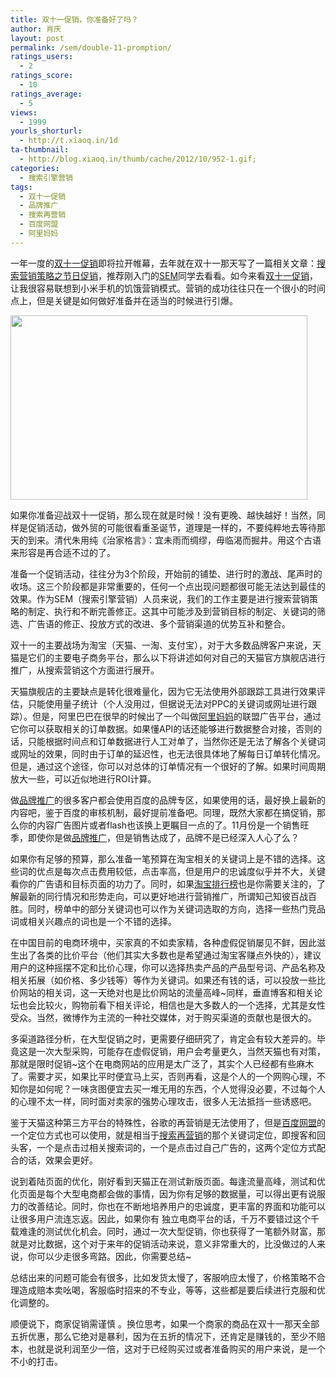 ```yaml
---
title: 双十一促销，你准备好了吗？
author: 肖庆
layout: post
permalink: /sem/double-11-promption/
ratings_users:
  - 2
ratings_score:
  - 10
ratings_average:
  - 5
views:
  - 1999
yourls_shorturl:
  - http://t.xiaoq.in/1d
ta-thumbnail:
  - http://blog.xiaoq.in/thumb/cache/2012/10/952-1.gif;
categories:
  - 搜索引擎营销
tags:
  - 双十一促销
  - 品牌推广
  - 搜索再营销
  - 百度网盟
  - 阿里妈妈
---
```

一年一度的<span class='wp_keywordlink_affiliate'><a href="http://blog.xiaoq.in/tag/%e5%8f%8c%e5%8d%81%e4%b8%80%e4%bf%83%e9%94%80/" title="查看双十一促销中的全部文章" target="_blank">双十一促销</a></span>即将拉开帷幕，去年就在双十一那天写了一篇相关文章：<a title="搜索营销策略之节日促销" href="http://xiaoq.in/sem/holiday-promotion-sem-strategies/" target="_blank">搜索营销策略之节日促销</a>，推荐刚入门的<span class='wp_keywordlink'><a href="http://blog.xiaoq.in/sem/" title="SEM搜索引擎营销" target="_blank">SEM</a></span>同学去看看。如今来看<span class='wp_keywordlink_affiliate'><a href="http://blog.xiaoq.in/tag/%e5%8f%8c%e5%8d%81%e4%b8%80%e4%bf%83%e9%94%80/" title="查看双十一促销中的全部文章" target="_blank">双十一促销</a></span>，让我很容易联想到小米手机的饥饿营销模式。营销的成功往往只在一个很小的时间点上，但是关键是如何做好准备并在适当的时候进行引爆。

<img class="alignnone size-full wp-image-953" title="1111" src="http://blog.xiaoq.in/cdn/2012/10/1111.gif" alt="" width="475" height="295" />

如果你准备迎战双十一促销，那么现在就是时候！没有更晚、越快越好！当然，同样是促销活动，做外贸的可能很看重圣诞节，道理是一样的，不要纯粹地去等待那天的到来。清代朱用纯《治家格言》：宜未雨而绸缪，毋临渴而掘井。用这个古语来形容是再合适不过的了。

准备一个促销活动，往往分为3个阶段，开始前的铺垫、进行时的激战、尾声时的收场。这三个阶段都是非常重要的，任何一个点出现问题都很可能无法达到最佳的效果。作为SEM（搜索引擎营销）人员来说，我们的工作主要是进行搜索营销策略的制定、执行和不断完善修正。这其中可能涉及到营销目标的制定、关键词的筛选、广告语的修正、投放方式的改进、多个营销渠道的优势互补和整合。

双十一的主要战场为淘宝（天猫、一淘、支付宝），对于大多数品牌客户来说，天猫是它们的主要电子商务平台，那么以下将讲述如何对自己的天猫官方旗舰店进行推广，从搜索营销这个方面进行展开。

天猫旗舰店的主要缺点是转化很难量化，因为它无法使用外部跟踪工具进行效果评估，只能使用量子统计（个人没用过，但据说无法对PPC的关键词或网址进行跟踪）。但是，阿里巴巴在很早的时候出了一个叫做<span class='wp_keywordlink_affiliate'><a href="http://blog.xiaoq.in/tag/%e9%98%bf%e9%87%8c%e5%a6%88%e5%a6%88/" title="查看阿里妈妈中的全部文章" target="_blank">阿里妈妈</a></span>的联盟广告平台，通过它你可以获取相关的订单数据。如果懂API的话还能够进行数据整合对接，否则的话，只能根据时间点和订单数据进行人工对单了，当然你还是无法了解各个关键词或网址的效果，同时由于订单的延迟性，也无法很具体地了解每日订单转化情况。但是，通过这个途径，你可以对总体的订单情况有一个很好的了解。如果时间周期放大一些，可以近似地进行ROI计算。

做<span class='wp_keywordlink_affiliate'><a href="http://blog.xiaoq.in/tag/%e5%93%81%e7%89%8c%e6%8e%a8%e5%b9%bf/" title="查看品牌推广中的全部文章" target="_blank">品牌推广</a></span>的很多客户都会使用百度的品牌专区，如果使用的话，最好换上最新的内容吧，鉴于百度的审核机制，最好提前准备吧。同理，既然大家都在搞促销，那么你的内容广告图片或者flash也该换上更瞩目一点的了。11月份是一个销售旺季，即使你是做<span class='wp_keywordlink_affiliate'><a href="http://blog.xiaoq.in/tag/%e5%93%81%e7%89%8c%e6%8e%a8%e5%b9%bf/" title="查看品牌推广中的全部文章" target="_blank">品牌推广</a></span>，但是销售达成了，品牌不是已经深入人心了么？

如果你有足够的预算，那么准备一笔预算在淘宝相关的关键词上是不错的选择。这些词的优点是每次点击费用较低，点击率高，但是用户的忠诚度似乎并不大，关键看你的广告语和目标页面的功力了。同时，如果<a title="淘宝排行榜" href="http://top.taobao.com/" target="_blank">淘宝排行榜</a>也是你需要关注的，了解最新的同行情况和形势走向，可以更好地进行营销推广，所谓知己知彼百战百胜。同时，榜单中的部分关键词也可以作为关键词选取的方向，选择一些热门竞品词或相关兴趣点的词也是一个不错的选择。

在中国目前的电商环境中，买家真的不如卖家精，各种虚假促销屡见不鲜，因此滋生出了各类的比价平台（他们其实大多数也是希望通过淘宝客赚点外快的），建议用户的这种摇摆不定和比价心理，你可以选择热卖产品的产品型号词、产品名称及相关拓展（如价格、多少钱等）等作为关键词。如果还有钱的话，可以投放一些比价网站的相关词，这一天绝对也是比价网站的流量高峰~同样，垂直博客和相关论坛也会比较火，购物前看下相关评论，相信也是大多数人的一个选择，尤其是女性受众。当然，微博作为主流的一种社交媒体，对于购买渠道的贡献也是很大的。

多渠道路径分析，在大型促销之时，更需要仔细研究了，肯定会有较大差异的。毕竟这是一次大型采购，可能存在虚假促销，用户会考量更久，当然天猫也有对策，那就是限时促销~这个在电商网站的应用是太广泛了，其实个人已经都有些麻木了。需要才买，如果比平时便宜马上买，否则再看，这是个人的一个网购心理，不知你是如何呢？一味贪图便宜去买一堆无用的东西，个人觉得没必要，不过每个人的心理不太一样，同时面对卖家的强势心理攻击，很多人无法抵挡一些诱惑吧。

鉴于天猫这种第三方平台的特殊性，谷歌的再营销是无法使用了，但是<span class='wp_keywordlink_affiliate'><a href="http://blog.xiaoq.in/tag/%e7%99%be%e5%ba%a6%e7%bd%91%e7%9b%9f/" title="查看百度网盟中的全部文章" target="_blank">百度网盟</a></span>的一个定位方式也可以使用，就是相当于<span class='wp_keywordlink_affiliate'><a href="http://blog.xiaoq.in/tag/%e6%90%9c%e7%b4%a2%e5%86%8d%e8%90%a5%e9%94%80/" title="查看搜索再营销中的全部文章" target="_blank">搜索再营销</a></span>的那个关键词定位，即搜客和回头客，一个是点击过相关搜索词的，一个是点击过自己广告的，这两个定位方式配合的话，效果会更好。

说到着陆页面的优化，刚好看到天猫正在测试新版页面。每逢流量高峰，测试和优化页面是每个大型电商都会做的事情，因为你有足够的数据量，可以得出更有说服力的改善结论。同时，你也在不断地培养用户的忠诚度，更丰富的界面和功能可以让很多用户流连忘返。因此，如果你有 独立电商平台的话，千万不要错过这个千载难逢的测试优化机会。同时，通过一次大型促销，你也获得了一笔额外财富，那就是对比数据，这个对于来年的促销活动来说，意义非常重大的，比没做过的人来说，你可以少走很多弯路。因此，你需要总结~

总结出来的问题可能会有很多，比如发货太慢了，客服响应太慢了，价格策略不合理造成赔本卖吆喝，客服临时招来的不专业，等等，这些都是要后续进行克服和优化调整的。

顺便说下，商家促销需谨慎 。换位思考，如果一个商家的商品在双十一那天全部五折优惠，那么它绝对是暴利，因为在五折的情况下，还肯定是赚钱的，至少不赔本，也就是说利润至少一倍，这对于已经购买过或者准备购买的用户来说，是一个不小的打击。

&nbsp;